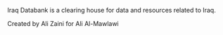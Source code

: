 Iraq Databank is a clearing house for data and resources related to Iraq.

Created by Ali Zaini for Ali Al-Mawlawi
